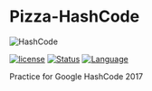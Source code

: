 # Pizza-HashCode

![HashCode](https://hashcode.withgoogle.com/resources/logo/hashcode_hero.png)

[![license](https://img.shields.io/github/license/mashape/apistatus.svg)](https://github.com/Less122/Pizza-HashCode/blob/master/LICENSE)
[![Status](https://img.shields.io/badge/Status-documenting-yellow.svg)](https://github.com/Less122/Pizza-HashCode/blob/master/pizza_ProblemStatement.pdf)
[![Language](https://img.shields.io/badge/language-c%2B%2B-red.svg)](http://www.cplusplus.com/)


Practice for Google HashCode 2017
